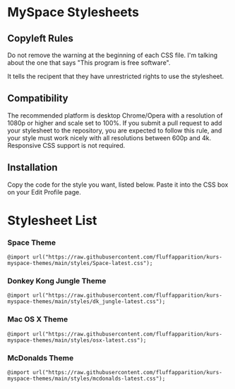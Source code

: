 # MySpace Stylesheets

## Copyleft Rules
Do not remove the warning at the beginning of each CSS file. I'm talking about the one that says "This program is free software".

It tells the recipent that they have unrestricted rights to use the stylesheet.

## Compatibility

The recommended platform is desktop Chrome/Opera with a resolution of 1080p or higher and scale set to 100%. If you submit a pull request to add your stylesheet to the repository, you are expected to follow this rule, and your style must work nicely with all resolutions between 600p and 4k. Responsive CSS support is not required. 

## Installation
Copy the code for the style you want, listed below. Paste it into the CSS box on your Edit Profile page.

# Stylesheet List

### Space Theme
`@import url("https://raw.githubusercontent.com/fluffapparition/kurs-myspace-themes/main/styles/Space-latest.css");`

### Donkey Kong Jungle Theme
`@import url("https://raw.githubusercontent.com/fluffapparition/kurs-myspace-themes/main/styles/dk_jungle-latest.css");`

### Mac OS X Theme
`@import url("https://raw.githubusercontent.com/fluffapparition/kurs-myspace-themes/main/styles/osx-latest.css");`

### McDonalds Theme
`@import url("https://raw.githubusercontent.com/fluffapparition/kurs-myspace-themes/main/styles/mcdonalds-latest.css");`
